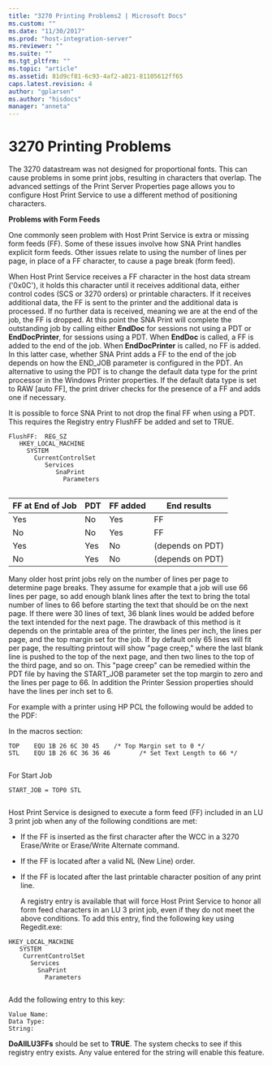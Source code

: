 ```yaml
---
title: "3270 Printing Problems2 | Microsoft Docs"
ms.custom: ""
ms.date: "11/30/2017"
ms.prod: "host-integration-server"
ms.reviewer: ""
ms.suite: ""
ms.tgt_pltfrm: ""
ms.topic: "article"
ms.assetid: 81d9cf81-6c93-4af2-a821-81105612ff65
caps.latest.revision: 4
author: "gplarsen"
ms.author: "hisdocs"
manager: "anneta"
---
```

# 3270 Printing Problems
The 3270 datastream was not designed for proportional fonts. This can cause problems in some print jobs, resulting in characters that overlap. The advanced settings of the Print Server Properties page allows you to configure Host Print Service to use a different method of positioning characters.  
  
 **Problems with Form Feeds**  
  
 One commonly seen problem with Host Print Service is extra or missing form feeds (FF). Some of these issues involve how SNA Print handles explicit form feeds. Other issues relate to using the number of lines per page, in place of a FF character, to cause a page break (form feed).  
  
 When Host Print Service receives a FF character in the host data stream ('0x0C'), it holds this character until it receives additional data, either control codes (SCS or 3270 orders) or printable characters. If it receives additional data, the FF is sent to the printer and the additional data is processed. If no further data is received, meaning we are at the end of the job, the FF is dropped. At this point the SNA Print will complete the outstanding job by calling either **EndDoc** for sessions not using a PDT or **EndDocPrinter**, for sessions using a PDT. When **EndDoc** is called, a FF is added to the end of the job. When **EndDocPrinter** is called, no FF is added. In this latter case, whether SNA Print adds a FF to the end of the job depends on how the END_JOB parameter is configured in the PDT. An alternative to using the PDT is to change the default data type for the print processor in the Windows Printer properties. If the default data type is set to RAW [auto FF], the print driver checks for the presence of a FF and adds one if necessary.  
  
 It is possible to force SNA Print to not drop the final FF when using a PDT. This requires the Registry entry FlushFF be added and set to TRUE.  
  
```  
FlushFF:  REG_SZ   
   HKEY_LOCAL_MACHINE  
     SYSTEM  
       CurrentControlSet  
          Services  
             SnaPrint  
               Parameters  
  
```  
  
|FF at End of Job|PDT|FF added|End results|  
|----------------------|---------|--------------|-----------------|  
|Yes|No|Yes|FF|  
|No|No|Yes|FF|  
|Yes|Yes|No|(depends on PDT)|  
|No|Yes|No|(depends on PDT)|  
  
 Many older host print jobs rely on the number of lines per page to determine page breaks. They assume for example that a job will use 66 lines per page, so add enough blank lines after the text to bring the total number of lines to 66 before starting the text that should be on the next page. If there were 30 lines of text, 36 blank lines would be added before the text intended for the next page. The drawback of this method is it depends on the printable area of the printer, the lines per inch, the lines per page, and the top margin set for the job. If by default only 65 lines will fit per page, the resulting printout will show "page creep," where the last blank line is pushed to the top of the next page, and then two lines to the top of the third page, and so on. This "page creep" can be remedied within the PDT file by having the START_JOB parameter set the top margin to zero and the lines per page to 66. In addition the Printer Session properties should have the lines per inch set to 6.  
  
 For example with a printer using HP PCL the following would be added to the PDF:  
  
 In the macros section:  
  
```  
TOP    EQU 1B 26 6C 30 45    /* Top Margin set to 0 */  
STL    EQU 1B 26 6C 36 36 46        /* Set Text Length to 66 */  
  
```  
  
 For Start Job  
  
```  
START_JOB = TOP0 STL  
  
```  
  
 Host Print Service is designed to execute a form feed (FF) included in an LU 3 print job when any of the following conditions are met:  
  
- If the FF is inserted as the first character after the WCC in a 3270 Erase/Write or Erase/Write Alternate command.  
  
- If the FF is located after a valid NL (New Line) order.  
  
- If the FF is located after the last printable character position of any print line.  
  
  A registry entry is available that will force Host Print Service to honor all form feed characters in an LU 3 print job, even if they do not meet the above conditions. To add this entry, find the following key using Regedit.exe:  
  
```  
HKEY_LOCAL_MACHINE  
   SYSTEM  
    CurrentControlSet  
      Services  
        SnaPrint  
          Parameters  
  
```  
  
 Add the following entry to this key:  
  
```  
Value Name:    
Data Type:    
String:    
```  
  
 **DoAllLU3FFs** should be set to **TRUE**. The system checks to see if this registry entry exists. Any value entered for the string will enable this feature.
